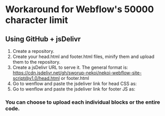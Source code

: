 # Workaround for Webflow's 50000 character limit

## Using GitHub + jsDelivr

1. Create a repository.
2. Create your head.html and footer.html files, minify them and upload them to the repository.
3. Create a jsDelivr URL to serve it. The general format is: https://cdn.jsdelivr.net/gh/sworup-nekoi/nekoi-webflow-site-script@v1.0/head.html or footer.html
4. Go to wenflow and paste the jsdeliver link for head CSS as: <link rel="stylesheet" href="https://cdn.jsdelivr.net/gh/sworup-nekoi/nekoi-webflow-site-scripts@v1.0/path/file-name.css" />
5. Go to wenflow and paste the jsdeliver link for footer JS as: <script src="https://cdn.jsdelivr.net/gh/sworup-nekoi/nekoi-webflow-site-scripts@v1.0/path/file-name.js"></script>

### You can choose to upload each individual blocks or the entire code.

